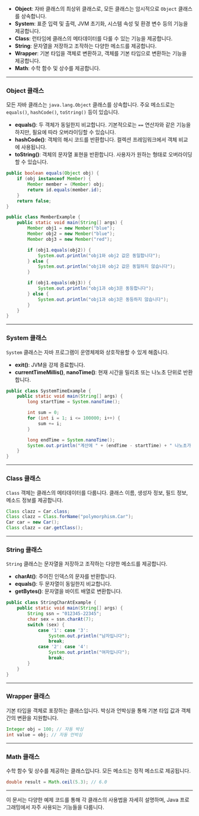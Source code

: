 - **Object**: 자바 클래스의 최상위 클래스로, 모든 클래스는 암시적으로 `Object` 클래스를 상속합니다.
- **System**: 표준 입력 및 출력, JVM 초기화, 시스템 속성 및 환경 변수 등의 기능을 제공합니다.
- **Class**: 런타임에 클래스의 메타데이터를 다룰 수 있는 기능을 제공합니다.
- **String**: 문자열을 저장하고 조작하는 다양한 메소드를 제공합니다.
- **Wrapper**: 기본 타입을 객체로 변환하고, 객체를 기본 타입으로 변환하는 기능을 제공합니다.
- **Math**: 수학 함수 및 상수를 제공합니다.

---

### Object 클래스

모든 자바 클래스는 `java.lang.Object` 클래스를 상속합니다. 주요 메소드로는 `equals()`, `hashCode()`, `toString()` 등이 있습니다.

- **equals()**: 두 객체가 동일한지 비교합니다. 기본적으로는 `==` 연산자와 같은 기능을 하지만, 필요에 따라 오버라이딩할 수 있습니다.
- **hashCode()**: 객체의 해시 코드를 반환합니다. 컬렉션 프레임워크에서 객체 비교에 사용됩니다.
- **toString()**: 객체의 문자열 표현을 반환합니다. 사용자가 원하는 형태로 오버라이딩할 수 있습니다.

```java
public boolean equals(Object obj) {
    if (obj instanceof Member) {
        Member member = (Member) obj;
        return id.equals(member.id);
    }
    return false;
}

```

```java
public class MemberExample {
    public static void main(String[] args) {
        Member obj1 = new Member("blue");
        Member obj2 = new Member("blue");
        Member obj3 = new Member("red");

        if (obj1.equals(obj2)) {
            System.out.println("obj1와 obj2 값은 동일합니다");
        } else {
            System.out.println("obj1와 obj2 값은 동일하지 않습니다");
        }

        if (obj1.equals(obj3)) {
            System.out.println("obj1과 obj3은 동등합니다");
        } else {
            System.out.println("obj1과 obj3은 동등하지 않습니다");
        }
    }
}

```

---

### System 클래스

`System` 클래스는 자바 프로그램이 운영체제와 상호작용할 수 있게 해줍니다.

- **exit()**: JVM을 강제 종료합니다.
- **currentTimeMillis()**, **nanoTime()**: 현재 시간을 밀리초 또는 나노초 단위로 반환합니다.

```java
public class SystemTimeExample {
    public static void main(String[] args) {
        long startTime = System.nanoTime();

        int sum = 0;
        for (int i = 1; i <= 100000; i++) {
            sum += i;
        }

        long endTime = System.nanoTime();
        System.out.println("계산에 " + (endTime - startTime) + " 나노초가 소요되었습니다.");
    }
}

```

---

### Class 클래스

`Class` 객체는 클래스의 메타데이터를 다룹니다. 클래스 이름, 생성자 정보, 필드 정보, 메소드 정보를 제공합니다.

```java
Class clazz = Car.class;
Class clazz = Class.forName("polymorphism.Car");
Car car = new Car();
Class clazz = car.getClass();

```

---

### String 클래스

`String` 클래스는 문자열을 저장하고 조작하는 다양한 메소드를 제공합니다.

- **charAt()**: 주어진 인덱스의 문자를 반환합니다.
- **equals()**: 두 문자열이 동일한지 비교합니다.
- **getBytes()**: 문자열을 바이트 배열로 변환합니다.

```java
public class StringCharAtExample {
    public static void main(String[] args) {
        String ssn = "012345-22345";
        char sex = ssn.charAt(7);
        switch (sex) {
            case '1': case '3':
                System.out.println("남자입니다");
                break;
            case '2': case '4':
                System.out.println("여자입니다");
                break;
        }
    }
}

```

---

### Wrapper 클래스

기본 타입을 객체로 포장하는 클래스입니다. 박싱과 언박싱을 통해 기본 타입 값과 객체 간의 변환을 지원합니다.

```java
Integer obj = 100; // 자동 박싱
int value = obj; // 자동 언박싱

```

---

### Math 클래스

수학 함수 및 상수를 제공하는 클래스입니다. 모든 메소드는 정적 메소드로 제공됩니다.

```java
double result = Math.ceil(5.3); // 6.0

```

---

이 문서는 다양한 예제 코드를 통해 각 클래스의 사용법을 자세히 설명하며, Java 프로그래밍에서 자주 사용되는 기능들을 다룹니다.
